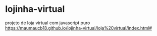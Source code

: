 # lojinha-virtual
projeto de loja virtual com javascript puro
https://maumaucb18.github.io/lojinha-virtual/loja%20virtual/index.html#
